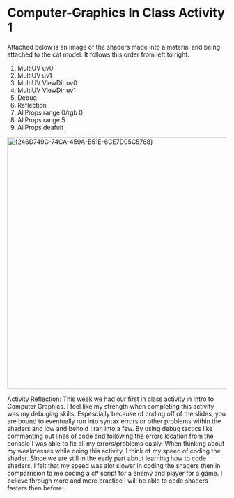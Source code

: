 # Computer-Graphics In Class Activity 1

Attached below is an image of the shaders made into a material and being attached to the cat model. It follows this order from left to right:
1. MultiUV uv0
2. MultiUV uv1
3. MultiUV ViewDir uv0
4. MultiUV ViewDir uv1
5. Debug
6. Reflection
7. AllProps range 0/rgb 0
8. AllProps range 5
9. AllProps deafult
<img width="1110" height="577" alt="{246D749C-74CA-459A-B51E-6CE7D05C5768}" src="https://github.com/user-attachments/assets/d7279f57-4e8b-4a9d-b755-1fb707968186" />

Activity Reflection:
This week we had our first in class activity in Intro to Computer Graphics. I feel like my strength when completing this activity was my debuging skills. Espescially because of coding off of the slides, you are bound to eventually run into syntax errors or other problems within the shaders and low and behold I ran into a few. By using debug tactics like commenting out lines of code and following the errors location from the console I was able to fix all my errors/problems easily. When thinking about my weaknesses while doing this activity, I think of my speed of coding the shader. Since we are still in the early part about learning how to code shaders, I felt that my speed was alot slower in coding the shaders then in comparrision to me coding a c# script for a enemy and player for a game. I believe through more and more practice I will be able to code shaders fasters then before.
